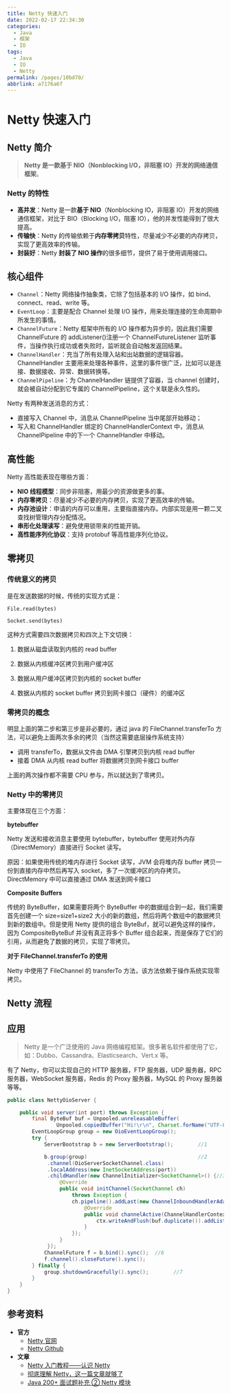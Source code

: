 ```yaml
---
title: Netty 快速入门
date: 2022-02-17 22:34:30
categories:
  - Java
  - 框架
  - IO
tags:
  - Java
  - IO
  - Netty
permalink: /pages/10bd70/
abbrlink: a7176a6f
---
```


# Netty 快速入门

## Netty 简介

> **Netty 是一款基于 NIO（Nonblocking I/O，非阻塞 IO）开发的网络通信框架**。

### Netty 的特性

- **高并发**：Netty 是一款**基于 NIO**（Nonblocking IO，非阻塞 IO）开发的网络通信框架，对比于 BIO（Blocking I/O，阻塞 IO），他的并发性能得到了很大提高。
- **传输快**：Netty 的传输依赖于**内存零拷贝**特性，尽量减少不必要的内存拷贝，实现了更高效率的传输。
- **封装好**：Netty **封装了 NIO 操作**的很多细节，提供了易于使用调用接口。

## 核心组件

- `Channel`：Netty 网络操作抽象类，它除了包括基本的 I/O 操作，如 bind、connect、read、write 等。
- `EventLoop`：主要是配合 Channel 处理 I/O 操作，用来处理连接的生命周期中所发生的事情。
- `ChannelFuture`：Netty 框架中所有的 I/O 操作都为异步的，因此我们需要 ChannelFuture 的 addListener()注册一个 ChannelFutureListener 监听事件，当操作执行成功或者失败时，监听就会自动触发返回结果。
- `ChannelHandler`：充当了所有处理入站和出站数据的逻辑容器。ChannelHandler 主要用来处理各种事件，这里的事件很广泛，比如可以是连接、数据接收、异常、数据转换等。
- `ChannelPipeline`：为 ChannelHandler 链提供了容器，当 channel 创建时，就会被自动分配到它专属的 ChannelPipeline，这个关联是永久性的。

Netty 有两种发送消息的方式：

- 直接写入 Channel 中，消息从 ChannelPipeline 当中尾部开始移动；
- 写入和 ChannelHandler 绑定的 ChannelHandlerContext 中，消息从 ChannelPipeline 中的下一个 ChannelHandler 中移动。

## 高性能

Netty 高性能表现在哪些方面：

- **NIO 线程模型**：同步非阻塞，用最少的资源做更多的事。
- **内存零拷贝**：尽量减少不必要的内存拷贝，实现了更高效率的传输。
- **内存池设计**：申请的内存可以重用，主要指直接内存。内部实现是用一颗二叉查找树管理内存分配情况。
- **串形化处理读写**：避免使用锁带来的性能开销。
- **高性能序列化协议**：支持 protobuf 等高性能序列化协议。

## 零拷贝

### 传统意义的拷贝

是在发送数据的时候，传统的实现方式是：

`File.read(bytes)`

`Socket.send(bytes)`

这种方式需要四次数据拷贝和四次上下文切换：

1. 数据从磁盘读取到内核的 read buffer

2. 数据从内核缓冲区拷贝到用户缓冲区
3. 数据从用户缓冲区拷贝到内核的 socket buffer
4. 数据从内核的 socket buffer 拷贝到网卡接口（硬件）的缓冲区

### 零拷贝的概念

明显上面的第二步和第三步是非必要的，通过 java 的 FileChannel.transferTo 方法，可以避免上面两次多余的拷贝（当然这需要底层操作系统支持）

- 调用 transferTo，数据从文件由 DMA 引擎拷贝到内核 read buffer
- 接着 DMA 从内核 read buffer 将数据拷贝到网卡接口 buffer

上面的两次操作都不需要 CPU 参与，所以就达到了零拷贝。

### Netty 中的零拷贝

主要体现在三个方面：

**bytebuffer**

Netty 发送和接收消息主要使用 bytebuffer，bytebuffer 使用对外内存（DirectMemory）直接进行 Socket 读写。

原因：如果使用传统的堆内存进行 Socket 读写，JVM 会将堆内存 buffer 拷贝一份到直接内存中然后再写入 socket，多了一次缓冲区的内存拷贝。DirectMemory 中可以直接通过 DMA 发送到网卡接口

**Composite Buffers**

传统的 ByteBuffer，如果需要将两个 ByteBuffer 中的数据组合到一起，我们需要首先创建一个 size=size1+size2 大小的新的数组，然后将两个数组中的数据拷贝到新的数组中。但是使用 Netty 提供的组合 ByteBuf，就可以避免这样的操作，因为 CompositeByteBuf 并没有真正将多个 Buffer 组合起来，而是保存了它们的引用，从而避免了数据的拷贝，实现了零拷贝。

**对于 FileChannel.transferTo 的使用**

Netty 中使用了 FileChannel 的 transferTo 方法，该方法依赖于操作系统实现零拷贝。

## Netty 流程

## 应用

> Netty 是一个广泛使用的 Java 网络编程框架。很多著名软件都使用了它，如：Dubbo、Cassandra、Elasticsearch、Vert.x 等。

有了 Netty，你可以实现自己的 HTTP 服务器，FTP 服务器，UDP 服务器，RPC 服务器，WebSocket 服务器，Redis 的 Proxy 服务器，MySQL 的 Proxy 服务器等等。

```java
public class NettyOioServer {

    public void server(int port) throws Exception {
        final ByteBuf buf = Unpooled.unreleasableBuffer(
                Unpooled.copiedBuffer("Hi!\r\n", Charset.forName("UTF-8")));
        EventLoopGroup group = new OioEventLoopGroup();
        try {
            ServerBootstrap b = new ServerBootstrap();        //1

            b.group(group)                                    //2
             .channel(OioServerSocketChannel.class)
             .localAddress(new InetSocketAddress(port))
             .childHandler(new ChannelInitializer<SocketChannel>() {//3
                 @Override
                 public void initChannel(SocketChannel ch)
                     throws Exception {
                     ch.pipeline().addLast(new ChannelInboundHandlerAdapter() {            //4
                         @Override
                         public void channelActive(ChannelHandlerContext ctx) throws Exception {
                             ctx.writeAndFlush(buf.duplicate()).addListener(ChannelFutureListener.CLOSE);//5
                         }
                     });
                 }
             });
            ChannelFuture f = b.bind().sync();  //6
            f.channel().closeFuture().sync();
        } finally {
            group.shutdownGracefully().sync();        //7
        }
    }
}
```

## 参考资料

- **官方**
  - [Netty 官网](https://netty.io/)
  - [Netty Github](https://github.com/netty/netty)
- **文章**
  - [Netty 入门教程——认识 Netty](https://www.jianshu.com/p/b9f3f6a16911)
  - [彻底理解 Netty，这一篇文章就够了](https://juejin.im/post/5bdaf8ea6fb9a0227b02275a)
  - [Java 200+ 面试题补充 ② Netty 模块](https://juejin.im/post/5c81b08f5188257a323f4cef)

